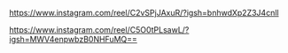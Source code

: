 https://www.instagram.com/reel/C2vSPjJAxuR/?igsh=bnhwdXp2Z3J4cnll


https://www.instagram.com/reel/C5O0tPLsawL/?igsh=MWV4enpwbzB0NHFuMQ==


